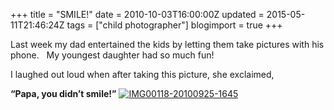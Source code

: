 +++
title = "SMILE!"
date = 2010-10-03T16:00:00Z
updated = 2015-05-11T21:46:24Z
tags = ["child photographer"]
blogimport = true 
+++

Last week my dad entertained the kids by letting them take pictures with his phone.&#160;&#160; My youngest daughter had so much fun!&#160; 

I laughed out loud when after taking this picture, she exclaimed, 

**“Papa, you didn’t smile!”**
 [![IMG00118-20100925-1645](https://latc.s3.amazonaws.com/wp-content/uploads/2010/10/IMG00118201009251645.jpg "IMG00118-20100925-1645")](https://latc.s3.amazonaws.com/wp-content/uploads/2010/10/IMG00118201009251645.jpg)
